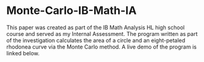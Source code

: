 # Monte-Carlo-IB-Math-IA
 This paper was created as part of the IB Math Analysis HL high school course and served as my Internal Assessment. The program written as part of the investigation calculates the area of a circle and an eight-petaled rhodonea curve via the Monte Carlo method. A live demo of the program is linked below.
